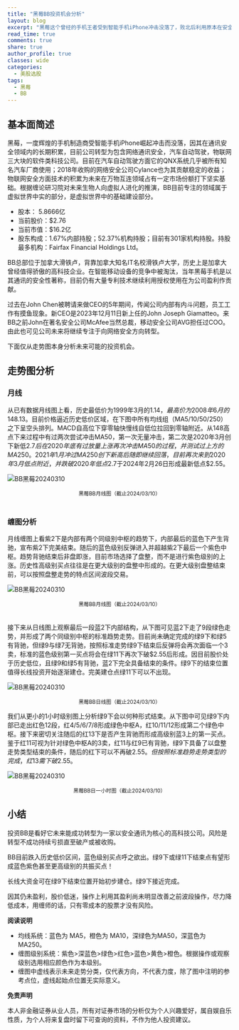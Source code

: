 ```yaml
---
title: "黑莓BB投资机会分析"
layout: blog
excerpt: "黑莓这个曾经的手机王者受到智能手机iPhone冲击没落了，败北后利用原本在安全方面的技术积累，向汽车自动驾驶，网络通讯安全，物联网三大块转型，目前在汽车自动驾驶方面它的QNX系统几乎被所有知名汽车厂商使用，2018年收购的网络安全公司Cylance也为其贡献稳定的收益。"
read_time: true
comments: true
share: true
author_profile: true
classes: wide
categories:
  - 美股选股
tags:
  - 黑莓
  - BB
---
```


## 基本面简述

黑莓，一度辉煌的手机制造商受智能手机iPhone崛起冲击而没落，因其在通讯安全领域内的长期积累，目前公司转型为包含网络通讯安全，汽车自动驾驶，物联网三大块的软件类科技公司。目前在汽车自动驾驶方面它的QNX系统几乎被所有知名汽车厂商使用；2018年收购的网络安全公司Cylance也为其贡献稳定的收益；物联网安全方面技术的积累为未来在万物互连领域占有一定市场份额打下坚实基础。根据缠论研习院对未来生物人向虚拟人进化的推演，BB目前专注的领域属于虚拟世界中实的部分，是虚拟世界中的基础建设部分。

* 股本： 5.8666亿
* 当前股价：$2.76
* 当前市值：$16.2亿
* 股东构成：1.67%内部持股；52.37%机构持股；目前有301家机构持股。持股最多机构：Fairfax Financial Holdings Ltd。

BB总部位于加拿大滑铁卢，背靠加拿大知名IT名校滑铁卢大学，历史上是加拿大曾经值得骄傲的高科技企业。在智能移动设备的竞争中被淘汰，当年黑莓手机是以其通讯的安全性著称，目前仍有大量专利技术继续利用授权使用在为公司盈利作贡献。

过去在John Chen被聘请来做CEO的5年期间，传闻公司内部有内斗问题，员工工作有摸鱼现象。新CEO是2023年12月11日新上任的John Joseph Giamatteo。来BB之前John在著名安全公司McAfee当然总裁，移动安全公司AVG担任过COO。由此也可见公司未来将继续专注于向网络安全方向转型。

下面仅从走势图本身分析未来可能的投资机会。

## 走势图分析

### 月线

从已有数据月线图上看，历史最低价为1999年3月的$1.14，最高价为2008年6月的$148.13。目前价格逼近历史低价区域，在下图中所有均线组（MA5/10/50/250）之下呈空头排列。MACD自高位下穿零轴快慢线自低位拉回到零轴附近。从148高点下来过程中有过两次尝试冲击MA50，第一次无量冲击，第二次是2020年3月创下新低$2.7后在2020年底有过放量上涨再次冲击MA50的过程，并测试过上方的MA250。2021年1月冲过MA250创下新高后随即继续回落，目前再次来到2020年3月低点附近，并跌破2020年低点$2.7于2024年2月26日形成最新低点$2.55。

![BB黑莓20240310](/assets/images/2024/2024-03-10-BB-month-j.png)
<small><center>黑莓BB月线图（截止2024/03/10）</center></small>　

### 缠图分析

月线缠图上看紫2下是内部有两个同级别中枢的趋势下，内部最后的蓝色下产生背驰，宣布紫2下完美结束。随后的蓝色级别反弹进入并超越紫2下最后一个紫色中枢。趋势背驰结束后非盘即涨，目前市场选择了盘整，而不是进行紫色级别的上涨。历史性高级别买点往往是在更大级别的盘整中形成的。在更大级别盘整结束前，可以按照盘整走势的特点区间波段交易。

![BB黑莓20240310](/assets/images/2024/2024-03-10-BB-month-c.png)
<small><center>黑莓BB月线图（截止2024/03/10）</center></small>　

接下来从日线图上观察最后一段蓝2下内部结构，从下图可见蓝2下走了9段绿色走势，并形成了两个同级别中枢的标准趋势走势。目前尚未确定完成的绿9下和绿5有背驰，但绿9与绿7无背驰，按照标准走势绿9下结束后反弹将会再次面临一个3卖，标准的蓝色级别第一买点将会在绿11下再次下破$2.55后形成。因目前股价处于历史低位，且绿9和绿5有背驰，蓝2下完全具备结束的条件。绿9下的结束位置值得长线投资开始逐渐建仓。完美建仓点绿11下可以不出现。

![BB黑莓20240310](/assets/images/2024/2024-03-10-BB-day-c.png)
<small><center>黑莓BB日线图（截止2024/03/10）</center></small>

我们从更小的1小时级别图上分析绿9下会以何种形式结束。从下图中可见绿9下内部已走出红色12段，红4/5/6/7/8形成绿色中枢A，红10/11/12形成第二个绿色中枢。接下来密切关注随后的红13下是否产生背驰而形成高级别蓝3上的第一买点。鉴于红11可视为针对绿色中枢A的3卖，红11与红9已有背驰，绿9下具备了以盘整走势类型结束的条件，随后的红下可以不再破$2.55。但按照标准趋势走势类型的完成，红13需下破$2.55。

![BB黑莓20240310](/assets/images/2024/2024-03-10-BB-hour-c.png)
<small><center>黑莓BB日一小时图（截止2024/03/10）</center></small>

## 小结

投资BB是看好它未来能成功转型为一家以安全通讯为核心的高科技公司。风险是转型不成功持续亏损直至破产或被收购。

BB目前跌入历史低价区间，蓝色级别买点呼之欲出。绿9下或绿11下结束点有望形成蓝色紫色甚至更高级别的共振买点！

长线大资金可在绿9下结束位置开始初步建仓。绿9下接近完成。

因其仍未盈利，股价低迷，操作上利用其盈利尚未明显改善之前波段操作，尽力降低成本，用缠师的话，只有零成本的股票才没有风险。

**阅读说明**

* 均线系统：蓝色为 MA5，橙色为 MA10，深绿色为MA50，深蓝色为MA250。
* 缠图级别系统：紫色>深蓝色>绿色>红色>蓝色>黄色>橙色。根据操作或观察级别选用相应颜色作为本级别。
* 缠图中虚线表示未来走势分类，仅代表方向，不代表力度，除了图中注明的参考点位，虚线起始点位置无实际意义。

**免责声明** 

本人非金融证券从业人员，所有对证券市场的分析仅为个人兴趣爱好，属自娱自乐性质，为个人将来复盘时留下可查询的资料，不作为他人投资建议。

